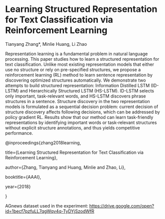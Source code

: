 # Learning Structured Representation for Text Classification via Reinforcement Learning
Tianyang Zhang*, Minlie Huang, Li Zhao

Representation learning is a fundamental problem in natural language processing. This paper studies how to learn a structured representation for text classification. Unlike most existing representation models that either use no structure or rely on pre-specified structures, we propose a reinforcement learning (RL) method to learn sentence representation by discovering optimized structures automatically. We demonstrate two attempts to build structured representation: Information Distilled LSTM (ID-LSTM) and Hierarchically Structured LSTM (HS-LSTM). ID-LSTM selects only important, task-relevant words, and HS-LSTM discovers phrase structures in a sentence. Structure discovery in the two representation models is formulated as a sequential decision problem: current decision of structure discovery affects following decisions, which can be addressed by policy gradient RL. Results show that our method can learn task-friendly representations by identifying important words or task-relevant structures without explicit structure annotations, and thus yields competitive performance.

@inproceedings{zhang2018learning,

  title={Learning Structured Representation for Text Classification via Reinforcement Learning},
  
  author={Zhang, Tianyang and Huang, Minlie and Zhao, Li},
  
  booktitle={AAAI},
  
  year={2018}
  
}

AGnews dataset used in the experiment:
https://drive.google.com/open?id=1becf7pzfuLL7qgWqv4q-TyDYjSzodWfR
